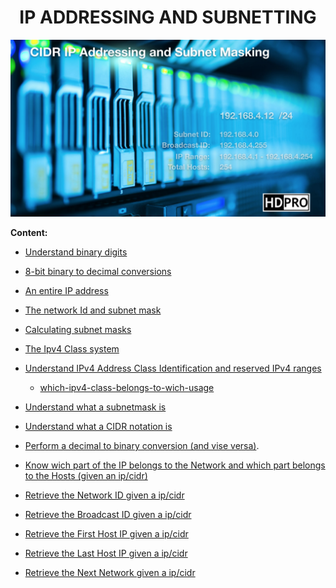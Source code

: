 
# <center>IP ADDRESSING AND SUBNETTING
![](images/cidr-image.png)

<b>Content:</b>

+ [Understand binary digits](understand_binary_digits.md)

+ [8-bit binary to decimal conversions](8-bit_binary_to_decimal_conversions.md)

+ [An entire IP address](an_entire_ip_address.md)
+ [The network Id and subnet mask](the_network_id_and_subnet_mask.md)

+ [Calculating subnet masks](calculating_subnet_masks.md)

+ [The Ipv4 Class system](the_ip_v4_class_system.md)

+ [Understand IPv4 Address Class Identification and reserved IPv4 ranges](understand-ipv4-add-class-identifi-reserved-ipv4-ranges.md)

    + [which-ipv4-class-belongs-to-wich-usage](which-ipv4-class-belongs-to-wich-usage.md)

+  [Understand what a subnetmask is](understand-what-a-subnetmask-is)

+  [Understand what a CIDR notation is](undersstand-what-is-cidr-notation.md)

+   [Perform a decimal to binary conversion (and vise versa)](perform-decimal-to-binary-conversion-vise-versa.md).

+   [Know wich part of the IP belongs to the Network and which part belongs to the Hosts (given an ip/cidr)](know-which-part-ip-belongs-to-the-network-and-to-the-host.md)

+   [Retrieve the Network ID given a ip/cidr](retrieve-network-id-ip-cidr.md)

+   [Retrieve the Broadcast ID given a ip/cidr](broadcastid-given-a-ip-cidr.md)

+   [Retrieve the First Host IP given a ip/cidr](retrieve-the-first-ip-given-in-a-ip-cidr.md)

+   [Retrieve the Last Host IP given a ip/cidr](retrieve-last-host-ip-given-a-ip-cidr.md)

+   [Retrieve the Next Network given a ip/cidr](retrieve-next-network-given-a-ip-cidr.md)